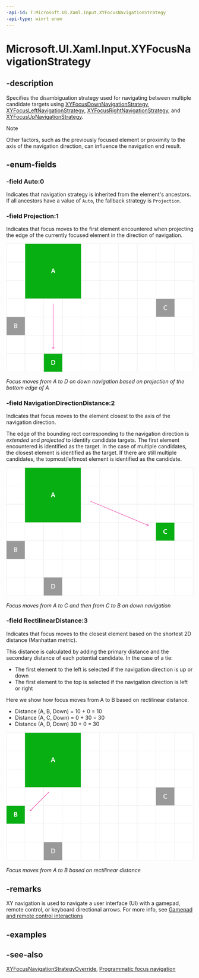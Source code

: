 ```yaml
---
-api-id: T:Microsoft.UI.Xaml.Input.XYFocusNavigationStrategy
-api-type: winrt enum
---
```


<!-- Enumeration syntax.
public enum XYFocusNavigationStrategy : int
-->

# Microsoft.UI.Xaml.Input.XYFocusNavigationStrategy

## -description
Specifies the disambiguation strategy used for navigating between multiple candidate targets using [XYFocusDownNavigationStrategy](../microsoft.ui.xaml/uielement_xyfocusdownnavigationstrategy.md), [XYFocusLeftNavigationStrategy](../microsoft.ui.xaml/uielement_xyfocusleftnavigationstrategy.md), [XYFocusRightNavigationStrategy](../microsoft.ui.xaml/uielement_xyfocusrightnavigationstrategy.md), and [XYFocusUpNavigationStrategy](../microsoft.ui.xaml/uielement_xyfocusupnavigationstrategy.md).

> [!NOTE]
> Other factors, such as the previously focused element or proximity to the axis of the navigation direction, can influence the navigation end result.

## -enum-fields
### -field Auto:0
Indicates that navigation strategy is inherited from the element's ancestors. If all ancestors have a value of `Auto`, the fallback strategy is `Projection`.

### -field Projection:1
Indicates that focus moves to the first element encountered when projecting the edge of the currently focused element in the direction of navigation.

<img alt="Focus navigation - projection" src="images/projection.png" />

*Focus moves from A to D on down navigation based on projection of the bottom edge of A*

### -field NavigationDirectionDistance:2
Indicates that focus moves to the element closest to the axis of the navigation direction.

The edge of the bounding rect corresponding to the navigation direction is *extended* and *projected* to identify candidate targets. The first element encountered is identified as the target. In the case of multiple candidates, the closest element is identified as the target. If there are still multiple candidates, the topmost/leftmost element is identified as the candidate.

<img alt="Focus navigation - distance" src="images/navigation-direction-distance.png" />

*Focus moves from A to C and then from C to B on down navigation*

### -field RectilinearDistance:3
Indicates that focus moves to the closest element based on the shortest 2D distance (Manhattan metric).

This distance is calculated by adding the primary distance and the secondary distance of each potential candidate. In the case of a tie:

- The first element to the left is selected if the navigation direction is up or down
- The first element to the top is selected if the navigation direction is left or right

Here we show how focus moves from A to B based on rectilinear distance.

- Distance (A, B, Down) = 10 + 0 = 10
- Distance (A, C, Down) = 0 + 30 = 30
- Distance (A, D, Down) 30 + 0 = 30

<img alt="Focus navigation - rectilinear distance" src="images/rectilinear-distance.png" />

*Focus moves from A to B based on rectilinear distance*

## -remarks
XY navigation is used to navigate a user interface (UI) with a gamepad, remote control, or keyboard directional arrows. For more info, see [Gamepad and remote control interactions](/apps/design/input/gamepad-and-remote-interactions)

## -examples

## -see-also

[XYFocusNavigationStrategyOverride](xyfocusnavigationstrategyoverride.md), [Programmatic focus navigation](/windows/uwp/input-and-devices/focus-navigation-programmatic)
